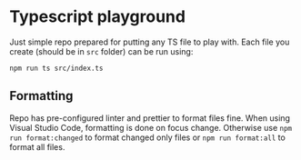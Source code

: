# Typescript playground

Just simple repo prepared for putting any TS file to play with. Each file you create (should be in `src` folder) can be run using:

```
npm run ts src/index.ts
```

## Formatting

Repo has pre-configured linter and prettier to format files fine. When using Visual Studio Code, formatting is done on focus change. Otherwise use `npm run format:changed` to format changed only files or `npm run format:all` to format all files.
